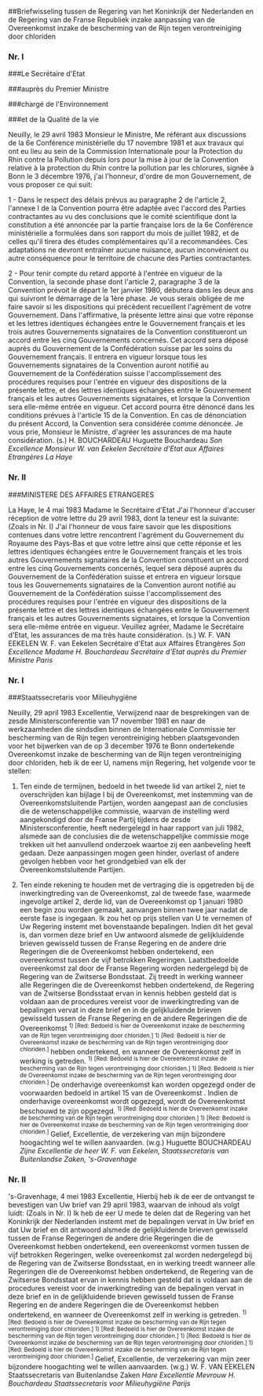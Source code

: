 <meta http-equiv='Content-Type' content='text/html; charset=utf-8' />

##Briefwisseling tussen de Regering van het Koninkrijk der Nederlanden en de Regering van de Franse Republiek inzake aanpassing van de Overeenkomst inzake de bescherming van de Rijn tegen verontreiniging door chloriden

### Nr.  I  

###Le Secrétaire d'Etat

###auprès du Premier Ministre

###chargé de l'Environnement

###et de la Qualité de la vie

Neuilly, le 29 avril 1983 Monsieur le Ministre, Me référant aux discussions de la 6e Conférence ministérielle du 17 novembre 1981 et aux travaux qui ont eu lieu au sein de la Commission Internationale pour la Protection du Rhin contre la Pollution depuis lors pour la mise à jour de la Convention relative à la protection du Rhin contre la pollution par les chlorures, signée à Bonn le 3 décembre 1976, j'ai l'honneur, d'ordre de mon Gouvernement, de vous proposer ce qui suit: 

1 - Dans le respect des délais prévus au paragraphe 2 de l'article 2, l'annexe I de la Convention pourra être adaptée avec l'accord des Parties contractantes au vu des conclusions que le comité scientifique dont la constitution a été annoncée par la partie française lors de la 6e Conférence ministérielle a formulées dans son rapport du mois de juillet 1982, et de celles qu'il tirera des études complémentaires qu'il a recommandées. Ces adaptations ne devront entraîner aucune nuisance, aucun inconvénient ou autre conséquence pour le territoire de chacune des Parties contractantes.  

2 - Pour tenir compte du retard apporté à l'entrée en vigueur de la Convention, la seconde phase dont l'article 2, paragraphe 3 de la Convention prévoit le départ le 1er janvier 1980, débutera dans les deux ans qui suivront le démarrage de la 1ère phase.   Je vous serais obligée de me faire savoir si les dispositions qui précèdent recueillent l'agrément de votre Gouvernement. Dans l'affirmative, la présente lettre ainsi que votre réponse et les lettres identiques échangées entre le Gouvernement français et les trois autres Gouvernements signataires de la Convention constitueront un accord entre les cinq Gouvernements concernés. Cet accord sera déposé auprès du Gouvernement de la Confédération suisse par les soins du Gouvernement français. Il entrera en vigueur lorsque tous les Gouvernements signataires de la Convention auront notifié au Gouvernement de la Confédération suisse l'accomplissement des procédures requises pour l'entrée en vigueur des dispositions de la présente lettre, et des lettres identiques échangées entre le Gouvernement français et les autres Gouvernements signataires, et lorsque la Convention sera elle-même entrée en vigueur. Cet accord pourra être dénoncé dans les conditions prévues à l'article 15 de la Convention. En cas de dénonciation du présent Accord, la Convention sera considérée comme dénoncée. Je vous prie, Monsieur le Ministre, d'agréer les assurances de ma haute considération. (s.) H. BOUCHARDEAU Huguette Bouchardeau  *Son Excellence*   *Monsieur W. van Eekelen*   *Secrétaire d'Etat*   *aux Affaires Etrangères*   *La Haye*    

### Nr.  II  

###MINISTERE DES AFFAIRES ETRANGERES

La Haye, le 4 mai 1983 Madame le Secrétaire d'Etat J'ai l'honneur d'accuser réception de votre lettre du 29 avril 1983, dont la teneur est la suivante:  (Zoals in Nr. I)  J'ai l'honneur de vous faire savoir que les dispositions contenues dans votre lettre rencontrent l'agrément du Gouvernement du Royaume des Pays-Bas et que votre lettre ainsi que cette réponse et les lettres identiques échangées entre le Gouvernement français et les trois autres Gouvernements signataires de la Convention constituent un accord entre les cinq Gouvernements concernés, lequel sera déposé auprès du Gouvernement de la Confédération suisse et entrera en vigueur lorsque tous les Gouvernements signataires de la Convention auront notifié au Gouvernement de la Confédération suisse l'accomplissement des procédures requises pour l'entrée en vigueur des dispositions de la présente lettre et des lettres identiques échangées entre le Gouvernement français et les autres Gouvernements signataires, et lorsque la Convention sera elle-même entrée en vigueur. Veuillez agréer, Madame le Secrétaire d'Etat, les assurances de ma très haute considération. (s.) W. F. VAN EEKELEN W. F. van Eekelen Secrétaire d'Etat aux Affaires Etrangères  *Son Excellence*   *Madame H. Bouchardeau*   *Secrétaire d'Etat auprès*   *du Premier Ministre Paris*    

### Nr.  I  

###Staatssecretaris voor Milieuhygiëne

Neuilly, 29 april 1983 Excellentie, Verwijzend naar de besprekingen van de zesde Ministersconferentie van 17 november 1981 en naar de werkzaamheden die sindsdien binnen de Internationale Commissie ter bescherming van de Rijn tegen verontreiniging hebben plaatsgevonden voor het bijwerken van de op 3 december 1976 te Bonn ondertekende Overeenkomst inzake de bescherming van de Rijn tegen verontreiniging door chloriden, heb ik de eer U, namens mijn Regering, het volgende voor te stellen: 

1) Ten einde de termijnen, bedoeld in het tweede lid van artikel 2, niet te overschrijden kan bijlage I bij de Overeenkomst, met instemming van de Overeenkomstsluitende Partijen, worden aangepast aan de conclusies die de wetenschappelijke commissie, waarvan de instelling werd aangekondigd door de Franse Partij tijdens de zesde Ministersconferentie, heeft nedergelegd in haar rapport van juli 1982, alsmede aan de conclusies die de wetenschappelijke commissie moge trekken uit het aanvullend onderzoek waartoe zij een aanbeveling heeft gedaan. Deze aanpassingen mogen geen hinder, overlast of andere gevolgen hebben voor het grondgebied van elk der Overeenkomstsluitende Partijen.  

2) Ten einde rekening te houden met de vertraging die is opgetreden bij de inwerkingtreding van de Overeenkomst, zal de tweede fase, waarmede ingevolge artikel 2, derde lid, van de Overeenkomst op 1 januari 1980 een begin zou worden gemaakt, aanvangen binnen twee jaar nadat de eerste fase is ingegaan.   Ik zou het op prijs stellen van U te vernemen of Uw Regering instemt met bovenstaande bepalingen. Indien dit het geval is, dan vormen deze brief en Uw antwoord alsmede de gelijkluidende brieven gewisseld tussen de Franse Regering en de andere drie Regeringen die de Overeenkomst hebben ondertekend, een overeenkomst tussen de vijf betrokken Regeringen. Laatstbedoelde overeenkomst zal door de Franse Regering worden nedergelegd bij de Regering van de Zwitserse Bondsstaat. Zij treedt in werking wanneer alle Regeringen die de Overeenkomst hebben ondertekend, de Regering van de Zwitserse Bondsstaat ervan in kennis hebben gesteld dat is voldaan aan de procedures vereist voor de inwerkingtreding van de bepalingen vervat in deze brief en in de gelijkluidende brieven gewisseld tussen de Franse Regering en de andere Regeringen die de Overeenkomst <sup> 1)  [Red: Bedoeld is hier de Overeenkomst inzake de bescherming van de Rijn tegen verontreiniging door chloriden.]  </sup> <sup> 1)  [Red: Bedoeld is hier de Overeenkomst inzake de bescherming van de Rijn tegen verontreiniging door chloriden.]  </sup> hebben ondertekend, en wanneer de Overeenkomst zelf in werking is getreden. <sup> 1)  [Red: Bedoeld is hier de Overeenkomst inzake de bescherming van de Rijn tegen verontreiniging door chloriden.]  </sup> <sup> 1)  [Red: Bedoeld is hier de Overeenkomst inzake de bescherming van de Rijn tegen verontreiniging door chloriden.]  </sup> De onderhavige overeenkomst kan worden opgezegd onder de voorwaarden bedoeld in artikel 15 van de Overeenkomst . Indien de onderhavige overeenkomst wordt opgezegd, wordt de Overeenkomst beschouwd te zijn opgezegd. <sup> 1)  [Red: Bedoeld is hier de Overeenkomst inzake de bescherming van de Rijn tegen verontreiniging door chloriden.]  </sup> <sup> 1)  [Red: Bedoeld is hier de Overeenkomst inzake de bescherming van de Rijn tegen verontreiniging door chloriden.]  </sup> Gelief, Excellentie, de verzekering van mijn bijzondere hoogachting wel te willen aanvaarden. (w.g.) Huguette BOUCHARDEAU  *Zijne Excellentie*   *de heer W. F. van Eekelen,*   *Staatssecretaris van*   *Buitenlandse Zaken,*   *'s-Gravenhage*    

### Nr.  II  

's-Gravenhage, 4 mei 1983 Excellentie, Hierbij heb ik de eer de ontvangst te bevestigen van Uw brief van 29 april 1983, waarvan de inhoud als volgt luidt:  (Zoals in Nr. I)  Ik heb de eer U mede te delen dat de Regering van het Koninkrijk der Nederlanden instemt met de bepalingen vervat in Uw brief en dat Uw brief en dit antwoord alsmede de gelijkluidende brieven gewisseld tussen de Franse Regeringen de andere drie Regeringen die de Overeenkomst hebben ondertekend, een overeenkomst vormen tussen de vijf betrokken Regeringen, welke overeenkomst zal worden nedergelegd bij de Regering van de Zwitserse Bondsstaat, en in werking treedt wanneer alle Regeringen die de Overeenkomst hebben ondertekend, de Regering van de Zwitserse Bondsstaat ervan in kennis hebben gesteld dat is voldaan aan de procedures vereist voor de inwerkingtreding van de bepalingen vervat in deze brief en in de gelijkluidende brieven gewisseld tussen de Franse Regering en de andere Regeringen die de Overeenkomst hebben ondertekend, en wanneer de Overeenkomst zelf in werking is getreden. <sup> 1)  [Red: Bedoeld is hier de Overeenkomst inzake de bescherming van de Rijn tegen verontreiniging door chloriden.]  </sup> <sup> 1)  [Red: Bedoeld is hier de Overeenkomst inzake de bescherming van de Rijn tegen verontreiniging door chloriden.]  </sup> <sup> 1)  [Red: Bedoeld is hier de Overeenkomst inzake de bescherming van de Rijn tegen verontreiniging door chloriden.]  </sup> <sup> 1)  [Red: Bedoeld is hier de Overeenkomst inzake de bescherming van de Rijn tegen verontreiniging door chloriden.]  </sup> Gelief, Excellentie, de verzekering van mijn zeer bijzondere hoogachting wel te willen aanvaarden. (w.g.) W. F. VAN EEKELEN Staatssecretaris van Buitenlandse Zaken  *Hare Excellentie*   *Mevrouw H. Bouchardeau*   *Staatssecretaris voor Milieuhygiëne*   *Parijs*    
